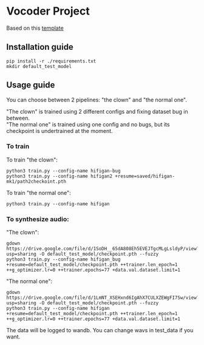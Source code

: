 # Vocoder Project

Based on this [template](https://github.com/WrathOfGrapes/asr_project_template)

## Installation guide

```
pip install -r ./requirements.txt
mkdir default_test_model
```

## Usage guide

You can choose between 2 pipelines: "the clown" and "the normal one".

"The clown" is trained using 2 different configs and fixing dataset bug in between.  
"The normal one" is trained using one config and no bugs, but its checkpoint is undertrained at the moment.

### To train

To train "the clown":
```shell
python3 train.py --config-name hifigan-bug
python3 train.py --config-name hifigan2 +resume=saved/hifigan-mk1/path2checkoint.pth
```

To train "the normal one":
```shell
python3 train.py --config-name hifigan
```

### To synthesize audio:

"The clown": 

```shell
gdown https://drive.google.com/file/d/1SoDH__65dA808Eh5EVEJTgcMLgLsldyP/view?usp=sharing -O default_test_model/checkpoint.pth --fuzzy
python3 train.py --config-name hifigan_bug +resume=default_test_model/checkpoint.pth ++trainer.len_epoch=1 ++g_optimizer.lr=0 ++trainer.epochs=77 +data.val.dataset.limit=1
```

"The normal one":

```shell
gdown https://drive.google.com/file/d/1LmNT_XSEHxnd6IgAhX7CULXZEWgFI7Sw/view?usp=sharing -O default_test_model/checkpoint.pth --fuzzy
python3 train.py --config-name hifigan +resume=default_test_model/checkpoint.pth ++trainer.len_epoch=1 ++g_optimizer.lr=0 ++trainer.epochs=77 +data.val.dataset.limit=1
```

The data will be logged to wandb. You can change wavs in test_data if you want.